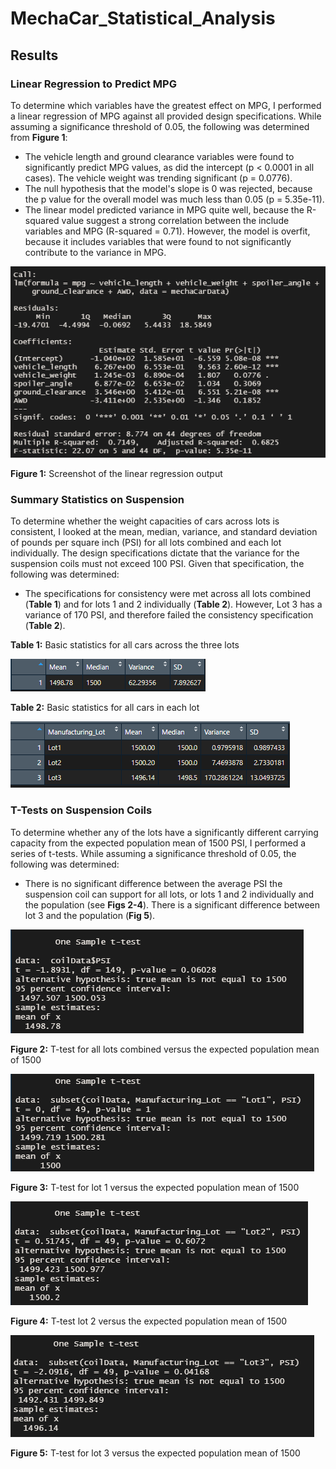 # MechaCar_Statistical_Analysis

## Results

### Linear Regression to Predict MPG
To determine which variables have the greatest effect on MPG, I performed a linear regression of MPG against all provided design specifications.  While assuming a significance threshold of 0.05, the following was determined from **Figure 1**:
-	The vehicle length and ground clearance variables were found to significantly predict MPG values, as did the intercept (p < 0.0001 in all cases).  The vehicle weight was trending significant (p = 0.0776).
-	The null hypothesis that the model's slope is 0 was rejected, because the p value for the overall model was much less than 0.05 (p = 5.35e-11).
-	The linear model predicted variance in MPG quite well, because the R-squared value suggest a strong correlation between the include variables and MPG (R-squared = 0.71).  However, the model is overfit, because it includes variables that were found to not significantly contribute to the variance in MPG.

![linear-regression-output](resources/mpg_linear_model.png)

**Figure 1:** Screenshot of the linear regression output

### Summary Statistics on Suspension
To determine whether the weight capacities of cars across lots is consistent, I looked at the mean, median, variance, and standard deviation of pounds per square inch (PSI) for all lots combined and each lot individually.  The design specifications dictate that the variance for the suspension coils must not exceed 100 PSI.  Given that specification, the following was determined:
-	The specifications for consistency were met across all lots combined (**Table 1**) and for lots 1 and 2 individually (**Table 2**).  However, Lot 3 has a variance of 170 PSI, and therefore failed the consistency specification (**Table 2**).

**Table 1:** Basic statistics for all cars across the three lots

![total-stats-output](resources/total_summary.png)

**Table 2:** Basic statistics for all cars in each lot

![by-lot-stats-output](resources/lot_summary.png)

### T-Tests on Suspension Coils
To determine whether any of the lots have a significantly different carrying capacity from the expected population mean of 1500 PSI, I performed a series of t-tests.  While assuming a significance threshold of 0.05, the following was determined:
-	There is no significant difference between the average PSI the suspension coil can support for all lots, or lots 1 and 2 individually and the population (see **Figs 2-4**).  There is a significant difference between lot 3 and the population (**Fig 5**).

![total-ttest](resources/total_ttest.png)

**Figure 2:** T-test for all lots combined versus the expected population mean of 1500

![lot1-ttest](resources/lot1_ttest.png)

**Figure 3:** T-test for lot 1 versus the expected population mean of 1500

![lot2-ttest](resources/lot2_ttest.png)

**Figure 4:** T-test lot 2 versus the expected population mean of 1500

![lot3-ttest](resources/lot3_ttest.png)

**Figure 5:** T-test for lot 3 versus the expected population mean of 1500


